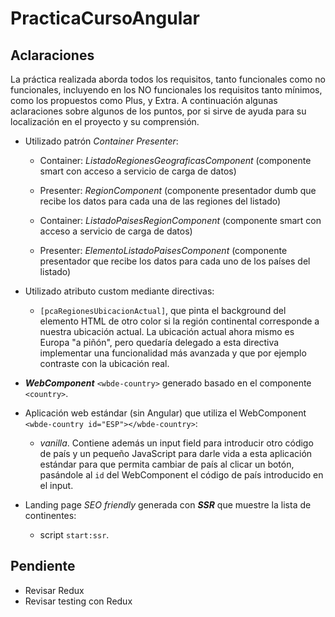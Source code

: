 # PracticaCursoAngular

## Aclaraciones

La práctica realizada aborda todos los requisitos, tanto funcionales como no funcionales, incluyendo en los NO funcionales los requisitos tanto mínimos, como los propuestos como Plus, y Extra.
A continuación algunas aclaraciones sobre algunos de los puntos, por si sirve de ayuda para su localización en el proyecto y su comprensión.

- Utilizado patrón _Container Presenter_:
    - Container: _ListadoRegionesGeograficasComponent_ (componente smart con acceso a servicio de carga de datos)
    - Presenter: _RegionComponent_ (componente presentador dumb que recibe los datos para cada una de las regiones del listado)
    
    - Container: _ListadoPaisesRegionComponent_ (componente smart con acceso a servicio de carga de datos)
    - Presenter: _ElementoListadoPaisesComponent_ (componente presentador que recibe los datos para cada uno de los países del listado)
    
- Utilizado atributo custom mediante directivas:
    - `[pcaRegionesUbicacionActual]`, que pinta el background del elemento HTML de otro color si la región continental corresponde a nuestra ubicación actual. La ubicación actual ahora mismo es Europa "a piñón", pero quedaría delegado a esta directiva implementar una funcionalidad más avanzada y que por ejemplo contraste con la ubicación real.  

- _**WebComponent**_ `<wbde-country>` generado basado en el componente `<country>`.

- Aplicación web estándar (sin Angular) que utiliza el WebComponent `<wbde-country id="ESP"></wbde-country>`:
    - _vanilla_. Contiene además un input field para introducir otro código de país y un pequeño JavaScript para darle vida a esta aplicación estándar para que permita cambiar de país al clicar un botón, pasándole al `id` del WebComponent el código de país introducido en el input.
    
- Landing page _SEO friendly_ generada con **_SSR_** que muestre la lista de continentes:
    - script `start:ssr`.
    
## Pendiente

- Revisar Redux
- Revisar testing con Redux
